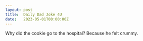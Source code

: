```yaml
---
layout: post
title:  Daily Dad Joke 4U
date:   2023-05-01T00:00:00Z
---
```

Why did the cookie go to the hospital? Because he felt crummy.
